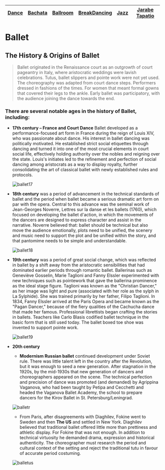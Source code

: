 | [Dance](dance.md)    | [Bachata](bachata.md)   | [Ballroom](ballroom.md) | [BreakDancing](breakdancing.md) | [Jazz](jazz.md)    | [Jarabe Tapatio](jarabeTapatio.md)  |
| -------- |-------| -----| -------- |-------| -----|

# Ballet

## **The History & Origins of Ballet**
> Ballet originated in the Renaissance court as an outgrowth of court pageantry in Italy, where aristocratic weddings were lavish celebrations. Tutus, ballet slippers and pointe work were not yet used. The choreography was adapted from court dance steps. Performers dressed in fashions of the times. For women that meant formal gowns that covered their legs to the ankle. Early ballet was participatory, with the audience joining the dance towards the end.

### There are several notable ages in the history of Ballet, including:

- **17th century – France and Court Dance** Ballet developed as a performance-focused art form in France during the reign of Louis XIV, who was passionate about dance. His interest in ballet dancing was politically motivated. He established strict social etiquettes through dancing and turned it into one of the most crucial elements in court social life, effectively holding authority over the nobles and reigning over the state. Louis's initiates led to the refinement and perfection of social dancing among aristocrats as a way to display royalty, further consolidating the art of classical ballet with newly established rules and protocols.

    ![ballet17](https://github.com/user-attachments/assets/111fe478-438a-4ad9-bc1e-75299b825f5b)

- **18th century** was a period of advancement in the technical standards of ballet and the period when ballet became a serious dramatic art form on par with the opera. Central to this advance was the seminal work of Jean-Georges Noverre, Lettres sur la danse et les ballets (1760), which focused on developing the ballet d'action, in which the movements of the dancers are designed to express character and assist in the narrative. Noverre believed that: ballet should be technical but also move the audience emotionally, plots need to be unified, the scenery and music need to support the plot and be unified within the story, and that pantomime needs to be simple and understandable.

    ![ballet18](https://github.com/user-attachments/assets/47699cbd-981c-406c-bc9d-65c382d96051)

- **19th century** was a period of great social change, which was reflected in ballet by a shift away from the aristocratic sensibilities that had dominated earlier periods through romantic ballet. Ballerinas such as Geneviève Gosselin, Marie Taglioni and Fanny Elssler experimented with new techniques such as pointework that gave the ballerina prominence as the ideal stage figure. Taglioni was known as the "Christian Dancer," as her image was light and pure (associated with her role as the sylph in La Sylphide). She was trained primarily by her father, Filipo Taglioni. In 1834, Fanny Elssler arrived at the Paris Opera and became known as the "Pagan Dancer," because of the fiery qualities of the Cachucha dance that made her famous. Professional librettists began crafting the stories in ballets. Teachers like Carlo Blasis codified ballet technique in the basic form that is still used today. The ballet boxed toe shoe was invented to support pointe work.

    ![ballet19](https://github.com/user-attachments/assets/e2b11d9e-70a3-46fa-9057-5595c9b77457)

- **20th century** 

    - **Modernism Russian ballet** continued development under Soviet rule. There was little talent left in the country after the Revolution, but it was enough to seed a new generation. After stagnation in the 1920s, by the mid-1930s that new generation of dancers and choreographers appeared on the scene. The technical perfection and precision of dance was promoted (and demanded) by Agrippina Vaganova, who had been taught by Petipa and Cecchetti and headed the Vaganova Ballet Academy, the school to prepare dancers for the Kirov Ballet in St. Petersburg/Leningrad.

    ![balletr](https://github.com/user-attachments/assets/d2b91b5e-7ac8-484e-b696-95876ff9d410)

    - From Paris, after disagreements with Diaghilev, Fokine went to Sweden and then **The US** and settled in New York. Diaghilev believed that traditional ballet offered little more than prettiness and athletic display. For Fokine that was not enough. In addition to technical virtuosity he demanded drama, expression and historical authenticity. The choreographer must research the period and cultural context of the setting and reject the traditional tutu in favour of accurate period costuming.
    
    ![balletus](https://github.com/user-attachments/assets/b8a13f84-ac02-4ee5-b346-7fb63ed79400)
